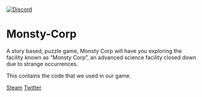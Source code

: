 [![Discord](https://img.shields.io/discord/595881103672475665?color=7289da&label=Discord&style=for-the-badge)](https://discord.gg/NgpN3YYbMM)

# Monsty-Corp

A story based, puzzle game, Monsty Corp will have you exploring the facility known as “Monsty Corp”, an advanced science facility closed down due to strange occurrences.

This contains the code that we used in our game.

[Steam](https://store.steampowered.com/app/1335580/Monsty_Corp/)
[Twitter](https://twitter.com/monstycorpgame)
